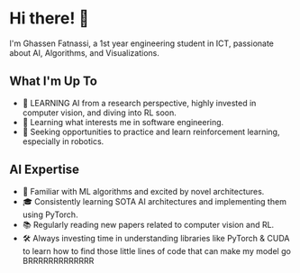# Hi there! 👋

I'm Ghassen Fatnassi, a 1st year engineering student in ICT, passionate about AI, Algorithms, and Visualizations.

## What I'm Up To

- 🔭 LEARNING AI from a research perspective, highly invested in computer vision, and diving into RL soon.
- 🔭 Learning what interests me in software engineering.
- 🌟 Seeking opportunities to practice and learn reinforcement learning, especially in robotics.

## AI Expertise

- 🤖 Familiar with ML algorithms and excited by novel architectures.
- 🎓 Consistently learning SOTA AI architectures and implementing them using PyTorch.
- 📚 Regularly reading new papers related to computer vision and RL.
- 🛠️ Always investing time in understanding libraries like PyTorch & CUDA to learn how to find those little lines of code that can make my model go BRRRRRRRRRRRRR

